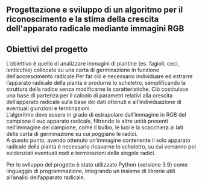 ## Progettazione e sviluppo di un algoritmo per il riconoscimento e la stima della crescita dell'apparato radicale mediante immagini RGB

## Obiettivi del progetto

L’obiettivo è quello di analizzare immagini di piantine (es. fagioli, ceci, lenticchie)
collocate su una carta di germinazione in funzione dell’accrescimento radicale.Per
far ciò e necessario individuare ed estrarre l’apparato radicale della pianta e produrne
lo scheletro, semplificando la struttura della radice senza modificarne le
caratteristiche. Ciò costituisce una base di partenza per il calcolo di parametri
relativi alla crescita dell’apparato radicale sulla base dei dati ottenuti e all’individuazione
di eventuali giunzioni e terminazioni.</br>
L’algoritmo deve essere in grado di estrapolare dall’immagine in RGB del campione
il suo apparato radicale, filtrando le altre unità presenti nell’immagine del
campione, come il bulbo, le luci e la scacchiera ai lati della carta di germinazione
su cui poggiano le radici.</br>
A questo punto, avendo ottenuto un’immagine contenente il solo apparato radicale
della pianta è necessario ricavarne lo scheletro, su cui verranno poi evidenziati
eventuali nodi e terminazioni delle singole radici.</br>

Per lo sviluppo del progetto è stato utilizzato Python (versione 3.9) come linguaggio
di programmazione, integrando un insieme di librerie utili all’analisi dell’apparato
radicale.

